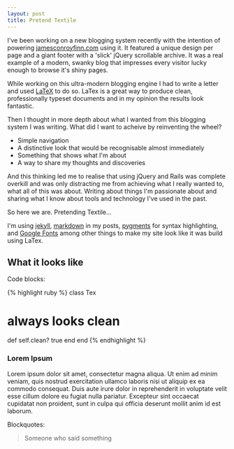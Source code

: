 ```yaml
---
layout: post
title: Pretend Textile
---
```


I've been working on a new blogging system recently with the intention of
powering [jamesconroyfinn.com](http://jamesconroyfinn.com) using it. It
featured a unique design per page and a giant footer with a 'slick' jQuery
scrollable archive. It was a real example of a modern, swanky blog that
impresses every visitor lucky enough to browse it's shiny pages.

While working on this ultra-modern blogging engine I had to write a letter and
used [LaTeX](http://www.latex-project.org/) to do so. LaTex is a great way to
produce clean, professionally typeset documents and in my opinion the results
look fantastic.

Then I thought in more depth about what I wanted from this blogging system I was
writing. What did I want to acheive by reinventing the wheel?

* Simple navigation
* A distinctive look that would be recognisable almost immediately
* Something that shows what I'm about
* A way to share my thoughts and discoveries

And this thinking led me to realise that using jQuery and Rails was complete
overkill and was only distracting me from achieving what I really wanted to,
what all of this was about. Writing about things I'm passionate about and
sharing what I know about tools and technology I've used in the past.

So here we are. Pretending Textile...

I'm using [jekyll](http://github.com/mojombo/jekyll),
[markdown](http://daringfireball.net/projects/markdown/) in my posts,
[pygments](http://pygments.org/) for syntax highlighting, and
[Google Fonts](http://code.google.com/webfonts) among other things to make my
site look like it was build using LaTex.

## What it looks like

Code blocks:

{% highlight ruby %}
class Tex
  # always looks clean
  def self.clean?
    true
  end
end
{% endhighlight %}

### Lorem Ipsum

Lorem ipsum dolor sit amet, consectetur magna aliqua. Ut enim ad minim veniam,
quis nostrud exercitation ullamco laboris nisi ut aliquip ex ea commodo
consequat. Duis aute irure dolor in reprehenderit in voluptate velit esse
cillum dolore eu fugiat nulla pariatur.  Excepteur sint occaecat cupidatat non
proident, sunt in culpa qui officia deserunt mollit anim id est laborum.

Blockquotes:

> Someone who said something
